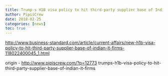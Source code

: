 ```yaml
---
title: Trump-s H1B visa policy to hit third-party supplier base of Indian IT firms
author: PipisCrew
date: 2018-02-25
categories: [news]
toc: true
---
```


http://www.business-standard.com/article/current-affairs/new-h1b-visa-policy-to-hit-third-party-supplier-base-of-indian-it-firms-118022400045_1.html

origin - http://www.pipiscrew.com/?p=12773 trumps-h1b-visa-policy-to-hit-third-party-supplier-base-of-indian-it-firms